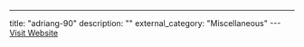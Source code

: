 ---
title: "adriang-90"
description: ""
external_category: "Miscellaneous"
---[Visit Website](https://github.com/adriang-90)

